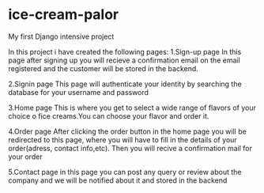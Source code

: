 # ice-cream-palor

My first Django intensive project

In this project i have created the following pages: 1.Sign-up page In this page after signing up you will recieve a confirmation email on the email registered and the customer will be stored in the backend.

2.Signin page This page will authenticate your identity by searching the database for your username and password

3.Home page This is where you get to select a wide range of flavors of your choice o fice creams.You can choose your flavor and order it.

4.Order page After clicking the order button in the home page you will be redirected to this page, where you will have to fill in the details of your order(adress, contact info,etc). Then you will recive a confirmation mail for your order

5.Contact page in this page you can post any query or review about the company and we will be notified about it and stored in the backend
